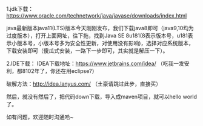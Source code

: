 1.jdk下载：https://www.oracle.com/technetwork/java/javase/downloads/index.html

java最新版本java11(LTS)版本今天刚刚发布，我们下载java8即可（java9,10均为过度版本），打开上面网址，往下拖，找到Java SE 8u181(8表示版本号，u181表示小版本号，小版本号多为安全性更新，对使用没有影响)，选择对应系统版本，下载安装即可（傻瓜式安装，一路下一步即可，其实就是解压一下）。

2.IDE下载：
IDEA下载地址：https://www.jetbrains.com/idea/ （吃我一发安利，都8102年了，你还在用eclipse?）

破解方法：http://idea.lanyus.com/ （土豪请跳过此步，直接买）

然后，就没有然后了，把代码down下载，导入成maven项目，就可以hello world了。

如有问题，欢迎随时沟通哈~
